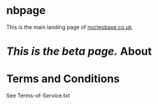 nbpage
======

This is the main landing page of [nucleobase.co.uk](nucleobase.co.uk).

*This is the beta page.*
About
=====


Terms and Conditions
====================

See Terms-of-Service.txt
